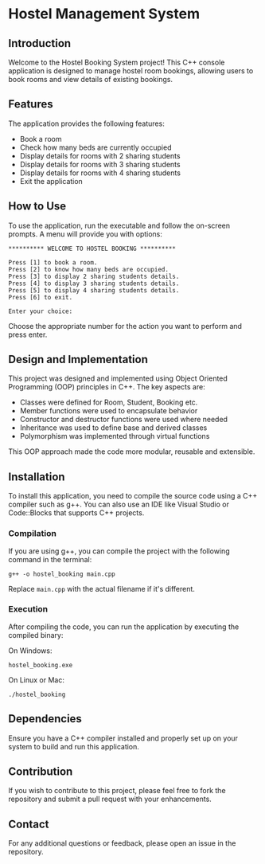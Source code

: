 # Hostel Management System

## Introduction
Welcome to the Hostel Booking System project! This C++ console application is designed to manage hostel room bookings, allowing users to book rooms and view details of existing bookings.

## Features
The application provides the following features:

- Book a room  
- Check how many beds are currently occupied
- Display details for rooms with 2 sharing students
- Display details for rooms with 3 sharing students
- Display details for rooms with 4 sharing students
- Exit the application

## How to Use
To use the application, run the executable and follow the on-screen prompts. A menu will provide you with options: 

```
********** WELCOME TO HOSTEL BOOKING **********

Press [1] to book a room.
Press [2] to know how many beds are occupied. 
Press [3] to display 2 sharing students details.
Press [4] to display 3 sharing students details.
Press [5] to display 4 sharing students details.
Press [6] to exit.

Enter your choice:
```

Choose the appropriate number for the action you want to perform and press enter.

## Design and Implementation
This project was designed and implemented using Object Oriented Programming (OOP) principles in C++. The key aspects are:

- Classes were defined for Room, Student, Booking etc. 
- Member functions were used to encapsulate behavior
- Constructor and destructor functions were used where needed
- Inheritance was used to define base and derived classes
- Polymorphism was implemented through virtual functions

This OOP approach made the code more modular, reusable and extensible.

## Installation
To install this application, you need to compile the source code using a C++ compiler such as g++. You can also use an IDE like Visual Studio or Code::Blocks that supports C++ projects.

### Compilation
If you are using g++, you can compile the project with the following command in the terminal:

```
g++ -o hostel_booking main.cpp
```

Replace `main.cpp` with the actual filename if it's different. 

### Execution
After compiling the code, you can run the application by executing the compiled binary:

On Windows:
```
hostel_booking.exe
``` 

On Linux or Mac:   
```
./hostel_booking
```

## Dependencies
Ensure you have a C++ compiler installed and properly set up on your system to build and run this application.

## Contribution
If you wish to contribute to this project, please feel free to fork the repository and submit a pull request with your enhancements.

## Contact
For any additional questions or feedback, please open an issue in the repository.

